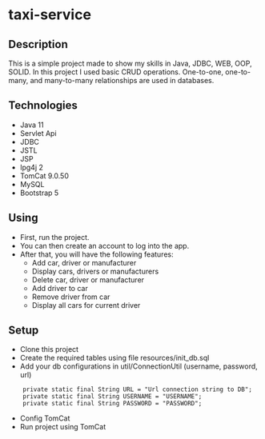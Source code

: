 # taxi-service 

## Description
This is a simple project made to show my skills in Java, JDBC, WEB, OOP, SOLID. 
In this project I used basic CRUD operations.
One-to-one, one-to-many, and many-to-many relationships are used in databases.

## Technologies
- Java 11
- Servlet Api
- JDBC
- JSTL
- JSP
- lpg4j 2
- TomCat 9.0.50
- MySQL
- Bootstrap 5

## Using
- First, run the project.
- You can then create an account to log into the app.
- After that, you will have the following features:
    - Add car, driver or manufacturer
    - Display cars, drivers or manufacturers
    - Delete car, driver or manufacturer
    - Add driver to car
    - Remove driver from car
    - Display all cars for current driver

## Setup
- Clone this project
- Create the required tables using file resources/init_db.sql
- Add your db configurations in util/ConnectionUtil (username, password, url)
````
    private static final String URL = "Url connection string to DB";
    private static final String USERNAME = "USERNAME";
    private static final String PASSWORD = "PASSWORD";
````
- Config TomCat
- Run project using TomCat
